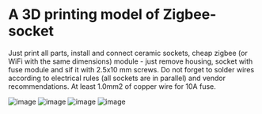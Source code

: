# A 3D printing model of Zigbee-socket

Just print all parts, install and connect ceramic sockets, cheap zigbee (or WiFi with the same dimensions) module - just remove housing, socket with fuse module and sif it with 2.5x10 mm screws. Do not forget to solder wires according to electrical rules (all sockets are in parallel) and vendor recommendations.
At least 1.0mm2 of copper wire for 10A fuse.

![image](https://github.com/user-attachments/assets/062c775b-c1c0-4265-a4a5-3973889e321b)
![image](https://github.com/user-attachments/assets/3eb26cce-094d-4b32-bed3-9c8621d51e60)
![image](https://github.com/user-attachments/assets/17ba498f-6747-4d28-8e33-ac6c514966d0)
![image](https://github.com/user-attachments/assets/a668407e-f06e-4f9b-a946-835b9ca52dd9)



